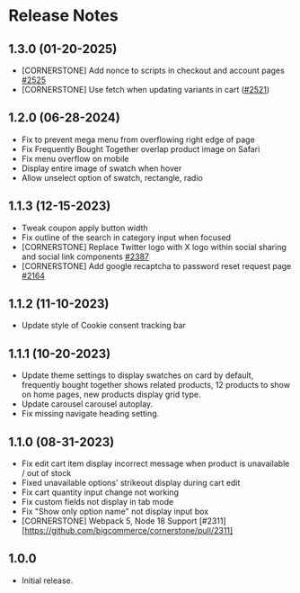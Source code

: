 # Release Notes

## 1.3.0 (01-20-2025)
- [CORNERSTONE] Add nonce to scripts in checkout and account pages [#2525](https://github.com/bigcommerce/cornerstone/pull/2525)
- [CORNERSTONE] Use fetch when updating variants in cart ([#2521](https://github.com/bigcommerce/cornerstone/pull/2521))

## 1.2.0 (06-28-2024)
- Fix to prevent mega menu from overflowing right edge of page
- Fix Frequently Bought Together overlap product image on Safari
- Fix menu overflow on mobile
- Display entire image of swatch when hover
- Allow unselect option of swatch, rectangle, radio

## 1.1.3 (12-15-2023)
- Tweak coupon apply button width
- Fix outline of the search in category input when focused
- [CORNERSTONE] Replace Twitter logo with X logo within social sharing and social link components [#2387](https://github.com/bigcommerce/cornerstone/pull/2387)
- [CORNERSTONE] Add google recaptcha to password reset request page [#2164](https://github.com/bigcommerce/cornerstone/pull/2164)

## 1.1.2 (11-10-2023)
- Update style of Cookie consent tracking bar

## 1.1.1 (10-20-2023)
- Update theme settings to display swatches on card by default, frequently bought together shows related products, 12 products to show on home pages, new products display grid type.
- Update carousel carousel autoplay.
- Fix missing navigate heading setting.

## 1.1.0 (08-31-2023)
- Fix edit cart item display incorrect message when product is unavailable / out of stock
- Fixed unavailable options' strikeout display during cart edit
- Fix cart quantity input change not working
- Fix custom fields not display in tab mode
- Fix "Show only option name" not display input box
- [CORNERSTONE] Webpack 5, Node 18 Support [#2311][https://github.com/bigcommerce/cornerstone/pull/2311]

## 1.0.0
- Initial release.
